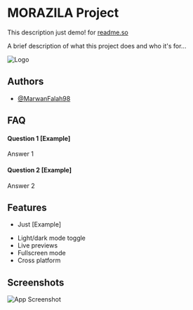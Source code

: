 
# MORAZILA Project

This description just demo! for [readme.so](https://readme.so)

A brief description of what this project does and who it's for...


![Logo](https://k.top4top.io/p_22687p4ii1.png)


## Authors

- [@MarwanFalah98](https://www.github.com/MarwanFalah98)


## FAQ

#### Question 1 [Example]

Answer 1

#### Question 2 [Example]

Answer 2


## Features

* Just [Example]
- Light/dark mode toggle
- Live previews
- Fullscreen mode
- Cross platform


## Screenshots

![App Screenshot](https://f.top4top.io/p_2268fxpt91.jpg)

